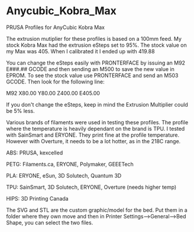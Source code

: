 # Anycubic_Kobra_Max
PRUSA Profiles for AnyCubic Kobra Max

The extrusion mutiplier for these profiles is based on a 100mm feed. My stock Kobra Max had the extrusion eSteps set to 95%. The stock value on my Max was 405. When I calibrated it I ended up with 419.88

You can change the eSteps easily with PRONTERFACE by issuing an M92 E###.## GCODE and then sending an M500 to save the new value in EPROM. To see the stock value use PRONTERFACE and send an M503 GCODE. Then look for the following line:

M92 X80.00 Y80.00 Z400.00 E405.00

If you don't change the eSteps, keep in mind the Extrusion Multiplier could be 5% less.

Various brands of filaments were used in testing these profiles. The profile where the temperature is heavily dependant on the brand is TPU. I tested with SainSmart and ERYONE. They print fine at the profile temperature. However with Overture, it needs to be a lot hotter, as in the 218C range.

ABS: PRUSA, kexcelled

PETG: Filaments.ca, ERYONE, Polymaker, GEEETech

PLA: ERYONE, eSun, 3D Solutech, Quantum 3D

TPU: SainSmart, 3D Solutech, ERYONE, Overture (needs higher temp)

HIPS: 3D Printing Canada

The SVG and STL are the custom graphic/model for the bed. Put them in a folder where they own move and then in Printer Settings-->General-->Bed Shape, you can select the two files.
